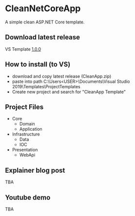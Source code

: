 # CleanNetCoreApp
A simple clean ASP.NET Core template. 

## Download latest release
VS Template [1.0.0](https://github.com/jickingdev/AspNetCoreCleanAppTemplate/releases/tag/1.0.0)


## How to install (to VS)
- download and copy latest release (CleanApp.zip)
- paste into path C:\Users\<USER>\Documents\Visual Studio 2019\Templates\ProjectTemplates
- Create new project and search for "CleanApp Template" 

## Project Files
- Core
  - Domain
  - Application
- Infrastructure
  - Data
  - IOC
- Presentation
  - WebApi

## Explainer blog post
TBA

## Youtube demo
TBA

